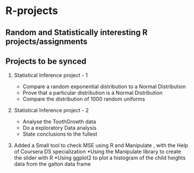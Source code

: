 # R-projects
## Random and Statistically interesting R projects/assignments

## Projects to be synced 

1. Statistical Inference project - 1
	+ Compare a random exponential distribution to a Normal Distribution
	+ Prove that a particular distribution is a Normal Distribution 
	+ Compare the distribution of 1000 random uniforms


2. Statistical Inference project - 2
	+ Analyse the ToothGrowth data 
	+ Do a 	exploratory Data analysis
	+ State conclusions to the fullest
	
3. Added a Small tool to check MSE using R and Manipulate , with the Help of Coursera DS specialization
	*Using the Manipulate library to create the slider with R
	*Using ggplot2 to plot a histogram of the child heights data from the galton data frame